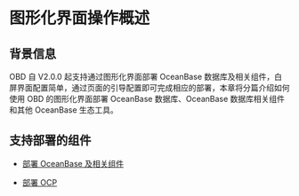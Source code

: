# 图形化界面操作概述

## 背景信息

OBD 自 V2.0.0 起支持通过图形化界面部署 OceanBase 数据库及相关组件，白屏界面配置简单，通过页面的引导配置即可完成相应的部署，本章将分篇介绍如何使用 OBD 的图形化界面部署 OceanBase 数据库、OceanBase 数据库相关组件和其他 OceanBase 生态工具。

## 支持部署的组件

* [部署 OceanBase 及相关组件](../../200.quick-start/300.use-ui-deploy-oceanbase.md)

* [部署 OCP](300.deploy-ocp-by-ui.md)
